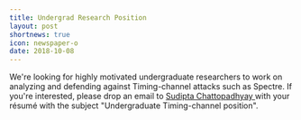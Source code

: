 ```yaml
---
title: Undergrad Research Position
layout: post
shortnews: true
icon: newspaper-o
date: 2018-10-08
---
```


We're looking for highly motivated undergraduate researchers to work on analyzing and defending against Timing-channel attacks such as Spectre. If you're interested, please drop an email to <a href="mailto:sudipta_chattopadhyay@sutd.edu.sg"> Sudipta Chattopadhyay </a> with your résumé with the subject "Undergraduate Timing-channel position".
